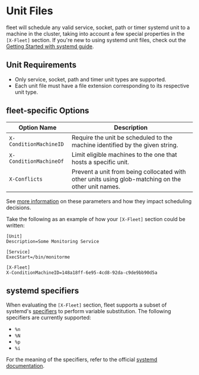 # Unit Files

fleet will schedule any valid service, socket, path or timer systemd unit to a machine in the cluster, taking into account a few special properties in the `[X-Fleet]` section. If you're new to using systemd unit files, check out the [Getting Started with systemd guide](https://coreos.com/docs/launching-containers/launching/getting-started-with-systemd).

## Unit Requirements

* Only service, socket, path and timer unit types are supported.
* Each unit file must have a file extension corresponding to its respective unit type.

## fleet-specific Options

| Option Name | Description |
|---------------|-------------|
| `X-ConditionMachineID` | Require the unit be scheduled to the machine identified by the given string. |
| `X-ConditionMachineOf` | Limit eligible machines to the one that hosts a specific unit. |
| `X-Conflicts` | Prevent a unit from being collocated with other units using glob-matching on the other unit names. |

See [more information](https://github.com/coreos/fleet/blob/master/Documentation/scheduling.md) on these parameters and how they impact scheduling decisions.

Take the following as an example of how your `[X-Fleet]` section could be written:

```
[Unit]
Description=Some Monitoring Service

[Service]
ExecStart=/bin/monitorme

[X-Fleet]
X-ConditionMachineID=148a18ff-6e95-4cd8-92da-c9de9bb90d5a
```

## systemd specifiers

When evaluating the `[X-Fleet]` section, fleet supports a subset of systemd's [specifiers][systemd specifiers] to perform variable substitution. The following specifiers are currently supported:

* `%n`
* `%N`
* `%p`
* `%i`

For the meaning of the specifiers, refer to the official [systemd documentation][systemd specifiers].

[systemd specifiers]: http://www.freedesktop.org/software/systemd/man/systemd.unit.html#Specifiers
